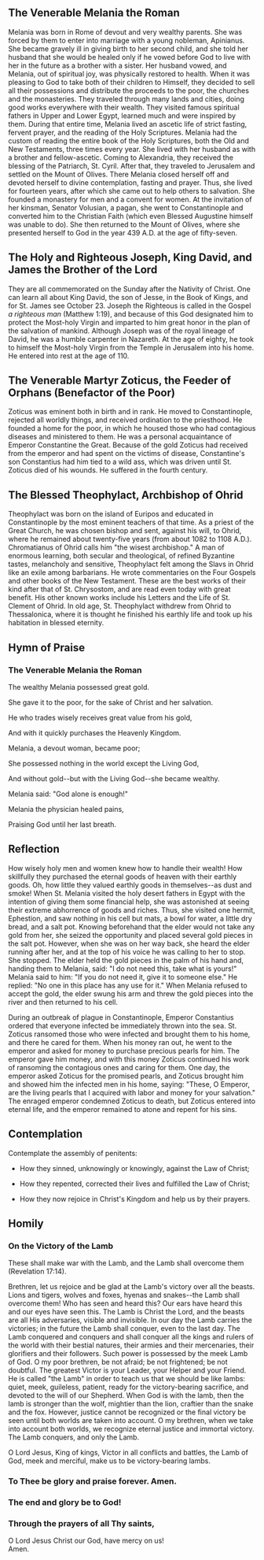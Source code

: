 ## The Venerable Melania the Roman

Melania was born in Rome of devout and very wealthy parents. She was forced by them to enter into marriage with a young nobleman, Apinianus. She became gravely ill in giving birth to her second child, and she told her husband that she would be healed only if he vowed before God to live with her in the future as a brother with a sister. Her husband vowed, and Melania, out of spiritual joy, was physically restored to health. When it was pleasing to God to take both of their children to Himself, they decided to sell all their possessions and distribute the proceeds to the poor, the churches and the monasteries. They traveled through many lands and cities, doing good works everywhere with their wealth. They visited famous spiritual fathers in Upper and Lower Egypt, learned much and were inspired by them. During that entire time, Melania lived an ascetic life of strict fasting, fervent prayer, and the reading of the Holy Scriptures. Melania had the custom of reading the entire book of the Holy Scriptures, both the Old and New Testaments, three times every year. She lived with her husband as with a brother and fellow-ascetic. Coming to Alexandria, they received the blessing of the Patriarch, St. Cyril. After that, they traveled to Jerusalem and settled on the Mount of Olives. There Melania closed herself off and devoted herself to divine contemplation, fasting and prayer. Thus, she lived for fourteen years, after which she came out to help others to salvation. She founded a monastery for men and a convent for women. At the invitation of her kinsman, Senator Volusian, a pagan, she went to Constantinople and converted him to the Christian Faith (which even Blessed Augustine himself was unable to do). She then returned to the Mount of Olives, where she presented herself to God in the year 439 A.D. at the age of fifty-seven.

## The Holy and Righteous Joseph, King David, and James the Brother of the Lord

They are all commemorated on the Sunday after the Nativity of Christ. One can learn all about King David, the son of Jesse, in the Book of Kings, and for St. James see October 23. Joseph the Righteous is called in the Gospel *a righteous man* (Matthew 1:19), and because of this God designated him to protect the Most-holy Virgin and imparted to him great honor in the plan of the salvation of mankind. Although Joseph was of the royal lineage of David, he was a humble carpenter in Nazareth. At the age of eighty, he took to himself the Most-holy Virgin from the Temple in Jerusalem into his home. He entered into rest at the age of 110.

## The Venerable Martyr Zoticus, the Feeder of Orphans (Benefactor of the Poor)

Zoticus was eminent both in birth and in rank. He moved to Constantinople, rejected all worldly things, and received ordination to the priesthood. He founded a home for the poor, in which he housed those who had contagious diseases and ministered to them. He was a personal acquaintance of Emperor Constantine the Great. Because of the gold Zoticus had received from the emperor and had spent on the victims of disease, Constantine's son Constantius had him tied to a wild ass, which was driven until St. Zoticus died of his wounds. He suffered in the fourth century.

## The Blessed Theophylact, Archbishop of Ohrid

Theophylact was born on the island of Euripos and educated in Constantinople by the most eminent teachers of that time. As a priest of the Great Church, he was chosen bishop and sent, against his will, to Ohrid, where he remained about twenty-five years (from about 1082 to 1108 A.D.). Chromatianus of Ohrid calls him "the wisest archbishop." A man of enormous learning, both secular and theological, of refined Byzantine tastes, melancholy and sensitive, Theophylact felt among the Slavs in Ohrid like an exile among barbarians. He wrote commentaries on the Four Gospels and other books of the New Testament. These are the best works of their kind after that of St. Chrysostom, and are read even today with great benefit. His other known works include his Letters and the Life of St. Clement of Ohrid. In old age, St. Theophylact withdrew from Ohrid to Thessalonica, where it is thought he finished his earthly life and took up his habitation in blessed eternity.

## Hymn of Praise

### The Venerable Melania the Roman

The wealthy Melania possessed great gold.

She gave it to the poor, for the sake of Christ and her salvation.

He who trades wisely receives great value from his gold,

And with it quickly purchases the Heavenly Kingdom.

Melania, a devout woman, became poor;

She possessed nothing in the world except the Living God,

And without gold--but with the Living God--she became wealthy.

Melania said: "God alone is enough!"

Melania the physician healed pains,

Praising God until her last breath.

## Reflection

How wisely holy men and women knew how to handle their wealth! How skillfully they purchased the eternal goods of heaven with their earthly goods. Oh, how little they valued earthly goods in themselves--as dust and smoke! When St. Melania visited the holy desert fathers in Egypt with the intention of giving them some financial help, she was astonished at seeing their extreme abhorrence of goods and riches. Thus, she visited one hermit, Ephestion, and saw nothing in his cell but mats, a bowl for water, a little dry bread, and a salt pot. Knowing beforehand that the elder would not take any gold from her, she seized the opportunity and placed several gold pieces in the salt pot. However, when she was on her way back, she heard the elder running after her, and at the top of his voice he was calling to her to stop. She stopped. The elder held the gold pieces in the palm of his hand and, handing them to Melania, said: "I do not need this, take what is yours!" Melania said to him: "If you do not need it, give it to someone else." He replied: "No one in this place has any use for it." When Melania refused to accept the gold, the elder swung his arm and threw the gold pieces into the river and then returned to his cell.

During an outbreak of plague in Constantinople, Emperor Constantius ordered that everyone infected be immediately thrown into the sea. St. Zoticus ransomed those who were infected and brought them to his home, and there he cared for them. When his money ran out, he went to the emperor and asked for money to purchase precious pearls for him. The emperor gave him money, and with this money Zoticus continued his work of ransoming the contagious ones and caring for them. One day, the emperor asked Zoticus for the promised pearls, and Zoticus brought him and showed him the infected men in his home, saying: "These, O Emperor, are the living pearls that I acquired with labor and money for your salvation." The enraged emperor condemned Zoticus to death, but Zoticus entered into eternal life, and the emperor remained to atone and repent for his sins.

## Contemplation

Contemplate the assembly of penitents:

- How they sinned, unknowingly or knowingly, against the Law of Christ;

- How they repented, corrected their lives and fulfilled the Law of Christ;

- How they now rejoice in Christ's Kingdom and help us by their prayers.

## Homily

### On the Victory of the Lamb

These shall make war with the Lamb, and the Lamb shall overcome them (Revelation 17:14).

Brethren, let us rejoice and be glad at the Lamb's victory over all the beasts. Lions and tigers, wolves and foxes, hyenas and snakes--the Lamb shall overcome them! Who has seen and heard this? Our ears have heard this and our eyes have seen this. The Lamb is Christ the Lord, and the beasts are all His adversaries, visible and invisible. In our day the Lamb carries the victories; in the future the Lamb shall conquer, even to the last day. The Lamb conquered and conquers and shall conquer all the kings and rulers of the world with their bestial natures, their armies and their mercenaries, their glorifiers and their followers. Such power is possessed by the meek Lamb of God. O my poor brethren, be not afraid; be not frightened; be not doubtful. The greatest Victor is your Leader, your Helper and your Friend. He is called "the Lamb" in order to teach us that we should be like lambs: quiet, meek, guileless, patient, ready for the victory-bearing sacrifice, and devoted to the will of our Shepherd. When God is with the lamb, then the lamb is stronger than the wolf, mightier than the lion, craftier than the snake and the fox. However, justice cannot be recognized or the final victory be seen until both worlds are taken into account. O my brethren, when we take into account both worlds, we recognize eternal justice and immortal victory. The Lamb conquers, and only the Lamb.

O Lord Jesus, King of kings, Victor in all conflicts and battles, the Lamb of God, meek and merciful, make us to be victory-bearing lambs.

### To Thee be glory and praise forever. Amen.

### The end and glory be to God!

### Through the prayers of all Thy saints,  
O Lord Jesus Christ our God, have mercy on us!  
Amen.

